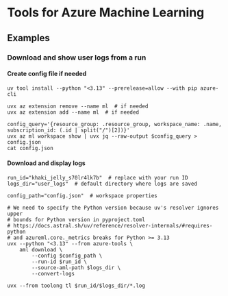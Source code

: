 # Tools for Azure Machine Learning

## Examples

### Download and show user logs from a run

#### Create config file if needed

```shell
uv tool install --python "<3.13" --prerelease=allow --with pip azure-cli

uvx az extension remove --name ml  # if needed
uvx az extension add --name ml  # if needed

config_query='{resource_group: .resource_group, workspace_name: .name, subscription_id: (.id | split("/")[2])}'
uvx az ml workspace show | uvx jq --raw-output $config_query > config.json
cat config.json
```

#### Download and display logs

```shell
run_id="khaki_jelly_s70lr4lk7b"  # replace with your run ID
logs_dir="user_logs"  # default directory where logs are saved

config_path="config.json"  # workspace properties

# We need to specify the Python version because uv's resolver ignores upper
# bounds for Python version in pyproject.toml
# https://docs.astral.sh/uv/reference/resolver-internals/#requires-python
# and azureml.core._metrics breaks for Python >= 3.13
uvx --python "<3.13" --from azure-tools \
    aml download \
        --config $config_path \
        --run-id $run_id \
        --source-aml-path $logs_dir \
        --convert-logs

uvx --from toolong tl $run_id/$logs_dir/*.log
```
